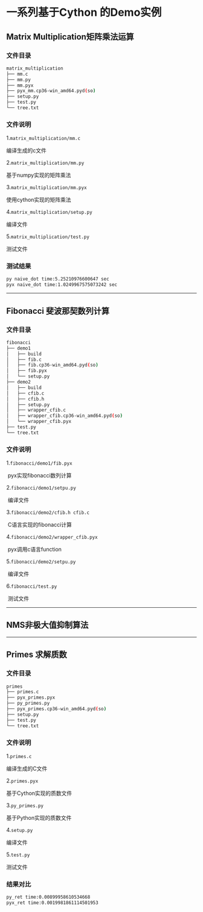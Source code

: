 # 一系列基于Cython 的Demo实例

## Matrix Multiplication矩阵乘法运算

### 文件目录

```bash
matrix_multiplication
├── mm.c
├── mm.py
├── mm.pyx
├── pyx_mm.cp36-win_amd64.pyd(so)
├── setup.py
├── test.py
└── tree.txt
```

### 文件说明

1.`matrix_multiplication/mm.c`

编译生成的c文件

2.`matrix_multiplication/mm.py`

基于numpy实现的矩阵乘法

3.`matrix_multiplication/mm.pyx`

使用cython实现的矩阵乘法

4.`matrix_multiplication/setup.py`

编译文件

5.`matrix_multiplication/test.py`

测试文件

### 测试结果

```bash
py naive_dot time:5.25210976600647 sec
pyx naive_dot time:1.0249967575073242 sec
```



------

## Fibonacci 斐波那契数列计算

### 文件目录

```bash
fibonacci
├── demo1
│   ├── build
│   ├── fib.c
│   ├── fib.cp36-win_amd64.pyd(so)
│   ├── fib.pyx
│   └── setup.py
├── demo2
│   ├── build
│   ├── cfib.c
│   ├── cfib.h
│   ├── setup.py
│   ├── wrapper_cfib.c
│   ├── wrapper_cfib.cp36-win_amd64.pyd(so)
│   └── wrapper_cfib.pyx
├── test.py
└── tree.txt
```

### 文件说明

1.`fibonacci/demo1/fib.pyx`

​	pyx实现fibonacci数列计算

2.`fibonacci/demo1/setpu.py`

​	编译文件

3.`fibonacci/demo2/cfib.h cfib.c`

​	C语言实现的fibonacci计算

4.`fibonacci/demo2/wrapper_cfib.pyx`

​	pyx调用c语言function

5.`fibonacci/demo2/setpu.py`

​	编译文件

6.`fibonacci/test.py`

​	测试文件

------

## NMS非极大值抑制算法

------

## Primes 求解质数

### 文件目录

```bash
primes
├── primes.c
├── pyx_primes.pyx
├── py_primes.py
├── pyx_primes.cp36-win_amd64.pyd(so)
├── setup.py
├── test.py
└── tree.txt
```



### 文件说明

1.`primes.c`

编译生成的C文件

2.`primes.pyx`

基于Cython实现的质数文件

3.`py_primes.py`

基于Python实现的质数文件

4.`setup.py`

编译文件

5.`test.py`

测试文件

### 结果对比

```bash
py_ret time:0.00899958610534668
pyx_ret time:0.0019981861114501953
```

